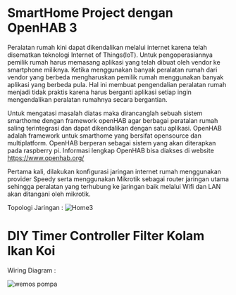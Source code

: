 # SmartHome Project dengan OpenHAB 3
 
Peralatan rumah kini dapat dikendalikan melalui internet karena telah disematkan teknologi Internet of Things(IoT). Untuk pengoperasiannya pemilik rumah harus memasang aplikasi yang telah dibuat oleh vendor ke smartphone miliknya. Ketika menggunakan banyak peralatan rumah dari vendor yang berbeda mengharuskan pemilik rumah menggunakan banyak aplikasi yang berbeda pula. Hal ini membuat pengendalian peralatan rumah menjadi tidak praktis karena harus berganti aplikasi setiap ingin mengendalikan peralatan rumahnya secara bergantian. 

Untuk mengatasi masalah diatas maka dirancanglah sebuah sistem smarthome dengan framework openHAB agar berbagai peratalan rumah saling terintegrasi dan dapat dikendalikan dengan satu aplikasi. OpenHAB adalah framework untuk smarthome yang bersifat opensource dan multiplatform. OpenHAB berperan sebagai sistem yang akan diterapkan pada raspberry pi. Informasi lengkap OpenHAB bisa diakses di website https://www.openhab.org/

Pertama kali, dilakukan konfigurasi jaringan internet rumah menggunakan provider Speedy serta menggunakan Mikrotik sebagai router jaringan utama sehingga peralatan yang terhubung ke jaringan baik melalui Wifi dan LAN akan ditangani oleh mikrotik.
 
 Topologi Jaringan :
![Home3](https://user-images.githubusercontent.com/73607420/108877351-b9589f00-7631-11eb-8fe7-81671d69dba8.png)


# DIY Timer Controller Filter Kolam Ikan Koi

Wiring Diagram :

![wemos pompa](https://user-images.githubusercontent.com/73607420/108999782-62a4a100-76d5-11eb-871b-d033a3fcc068.png)

